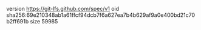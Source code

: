 version https://git-lfs.github.com/spec/v1
oid sha256:69e210348ab1a61ffcf94dcb7f6a627ea7b4b629af9a0e400bd21c70b2ff691b
size 59985
